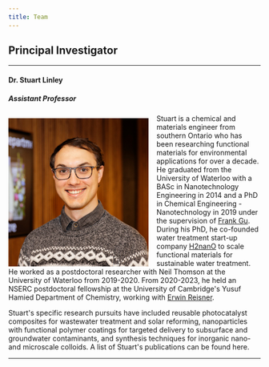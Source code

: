 ```yaml
---
title: Team
---
```


## Principal Investigator

----------------

#### Dr. Stuart Linley
##### Assistant Professor

<img style="margin-right: 1rem;margin-top: 0.5rem" align="left" src="/assets/Images/StuartHeadshot2023_cropped.jpg" width="280">Stuart is a chemical and materials engineer from southern Ontario who has been researching functional materials for environmental applications for over a decade. He graduated from the University of Waterloo with a BASc in Nanotechnology Engineering in 2014 and a PhD in Chemical Engineering - Nanotechnology in 2019 under the supervision of [Frank Gu](https://www.frankgulab.com). During his PhD, he co-founded water treatment start-up company [H2nanO](https://www.h2nano.ca/) to scale functional materials for sustainable water treatment. He worked as a postdoctoral researcher with Neil Thomson at the University of Waterloo from 2019-2020. From 2020-2023, he held an NSERC postdoctoral fellowship at the University of Cambridge's Yusuf Hamied Department of Chemistry, working with [Erwin Reisner](http://www-reisner.ch.cam.ac.uk/).

Stuart's specific research pursuits have included reusable photocatalyst composites for wastewater treatment and solar reforming, nanoparticles with functional polymer coatings for targeted delivery to subsurface and groundwater contaminants, and synthesis techniques for inorganic nano- and microscale colloids. A list of Stuart's publications can be found here.

--------------
